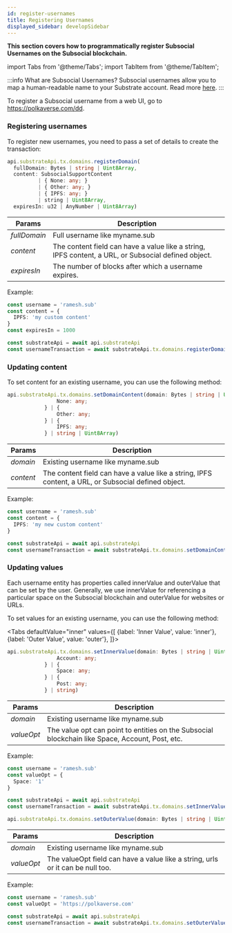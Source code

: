```yaml
---
id: register-usernames
title: Registering Usernames
displayed_sidebar: developSidebar
---
```

**This section covers how to programmatically register Subsocial Usernames on the Subsocial blockchain.**

import Tabs from '@theme/Tabs';
import TabItem from '@theme/TabItem';

:::info What are Subsocial Usernames?
Subsocial usernames allow you to map a human-readable name to your Substrate account. Read more [here](/docs/tutorials/usernames).
:::

To register a Subsocial username from a web UI, go to https://polkaverse.com/dd.

### Registering usernames

To register new usernames, you need to pass a set of details to create the transaction:

```typescript
api.substrateApi.tx.domains.registerDomain(
  fullDomain: Bytes | string | Uint8Array, 
  content: SubsocialSupportContent 
          | { None: any; } 
          | { Other: any; } 
          | { IPFS: any; } 
          | string | Uint8Array, 
  expiresIn: u32 | AnyNumber | Uint8Array)
```

| Params    | Description |
| ----------- | ----------- |
| _fullDomain_ | Full username like myname.sub |
| _content_ | The content field can have a value like a string, IPFS content, a URL, or Subsocial defined object. |
| _expiresIn_ | The number of blocks after which a username expires. |


Example:

```typescript
const username = 'ramesh.sub'
const content = {
  IPFS: 'my custom content'
}
const expiresIn = 1000

const substrateApi = await api.substrateApi
const usernameTransaction = await substrateApi.tx.domains.registerDomain(username, content, expiresIn)
```

### Updating content 

To set content for an existing username, you can use the following method:

```typescript
api.substrateApi.tx.domains.setDomainContent(domain: Bytes | string | Uint8Array, content: SubsocialSupportContent | {
                None: any;
            } | {
                Other: any;
            } | {
                IPFS: any;
            } | string | Uint8Array)
```

| Params    | Description |
| ----------- | ----------- |
| _domain_ | Existing username like myname.sub |
| _content_ | The content field can have a value like a string, IPFS content, a URL, or Subsocial defined object. |


Example:

```typescript
const username = 'ramesh.sub'
const content = {
  IPFS: 'my new custom content'
}

const substrateApi = await api.substrateApi
const usernameTransaction = await substrateApi.tx.domains.setDomainContent(username, content)
```

### Updating values

Each username entity has properties called innerValue and outerValue that can be set by the user. Generally, we use innerValue for referencing a particular space on the Subsocial blockchain and outerValue for websites or URLs.

To set values for an existing username, you can use the following method:


<Tabs
defaultValue="inner"
values={[
{label: 'Inner Value', value: 'inner'},
{label: 'Outer Value', value: 'outer'},
]}>
<TabItem value="inner">

```typescript
api.substrateApi.tx.domains.setInnerValue(domain: Bytes | string | Uint8Array, valueOpt: Option<PalletDomainsInnerValue> | null | Uint8Array | PalletDomainsInnerValue | {
                Account: any;
            } | {
                Space: any;
            } | {
                Post: any;
            } | string)
```

| Params    | Description |
| ----------- | ----------- |
| _domain_ | Existing username like myname.sub |
| _valueOpt_ | The value opt can point to entities on the Subsocial blockchain like Space, Account, Post, etc. |


Example:

```typescript
const username = 'ramesh.sub'
const valueOpt = {
  Space: '1'
}

const substrateApi = await api.substrateApi
const usernameTransaction = await substrateApi.tx.domains.setInnerValue(username, valueOpt)
```

  </TabItem>
  <TabItem value="outer">

```typescript
api.substrateApi.tx.domains.setOuterValue(domain: Bytes | string | Uint8Array, valueOpt: Option<Bytes> | null | Uint8Array | Bytes | string)
```

| Params    | Description |
| ----------- | ----------- |
| _domain_ | Existing username like myname.sub |
| _valueOpt_ | The valueOpt field can have a value like a string, urls or it can be null too. |


Example:

```typescript
const username = 'ramesh.sub'
const valueOpt = 'https://polkaverse.com'

const substrateApi = await api.substrateApi
const usernameTransaction = await substrateApi.tx.domains.setOuterValue(username, valueOpt)
```

  </TabItem>
</Tabs>
